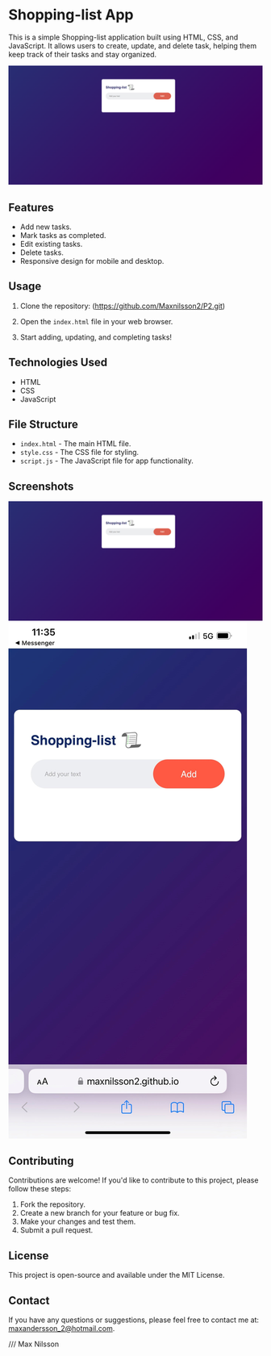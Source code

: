 # Shopping-list App

This is a simple Shopping-list application built using HTML, CSS, and JavaScript. It allows users to create, update, and delete task, helping them keep track of their tasks and stay organized.

![App Screenshot](/images/deskopshot.png)

## Features

- Add new tasks.
- Mark tasks as completed.
- Edit existing tasks.
- Delete tasks.
- Responsive design for mobile and desktop.

## Usage

1. Clone the repository: (https://github.com/Maxnilsson2/P2.git)

2. Open the `index.html` file in your web browser.

3. Start adding, updating, and completing tasks!

## Technologies Used

- HTML
- CSS
- JavaScript

## File Structure

- `index.html` - The main HTML file.
- `style.css` - The CSS file for styling.
- `script.js` - The JavaScript file for app functionality.

## Screenshots

![Desktop View](/images/deskopshot.png)
![Mobile View](/images/screenshot-2.jpg)

## Contributing

Contributions are welcome! If you'd like to contribute to this project, please follow these steps:

1. Fork the repository.
2. Create a new branch for your feature or bug fix.
3. Make your changes and test them.
4. Submit a pull request.

## License

This project is open-source and available under the MIT License.

## Contact

If you have any questions or suggestions, please feel free to contact me at: maxandersson_2@hotmail.com.

///
Max Nilsson

